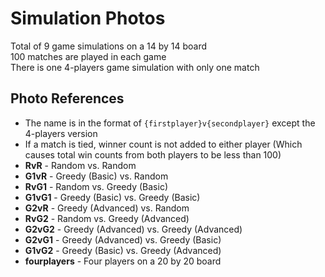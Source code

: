 # Simulation Photos
Total of 9 game simulations on a 14 by 14 board  
100 matches are played in each game  
There is one 4-players game simulation with only one match

## Photo References
* The name is in the format of `{firstplayer}v{secondplayer}` except the 4-players version
* If a match is tied, winner count is not added to either player (Which causes total win counts from both players to be less than 100)
* **RvR** - Random vs. Random
* **G1vR** - Greedy (Basic) vs. Random
* **RvG1** - Random vs. Greedy (Basic)
* **G1vG1** - Greedy (Basic) vs. Greedy (Basic)
* **G2vR** - Greedy (Advanced) vs. Random
* **RvG2** - Random vs. Greedy (Advanced)
* **G2vG2** - Greedy (Advanced) vs. Greedy (Advanced)
* **G2vG1** - Greedy (Advanced) vs. Greedy (Basic)
* **G1vG2** - Greedy (Basic) vs. Greedy (Advanced)
* **fourplayers** - Four players on a 20 by 20 board
